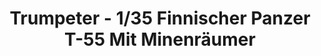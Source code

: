 ---
layout: product
title: "Trumpeter - 1/35 Finnischer Panzer T-55 Mit Minenräumer"
price: "2600" 
desc: "N/A"
img_path: "/assets/img/TRU00341.webp"
brand: "N/A"
available: false
special_offer: false
new: false
soon: false
cat: "010000"
subcat: "013400"
subsubcat: "0N/A"
sifra: "TRU00341"
popular: false
spec: false
---